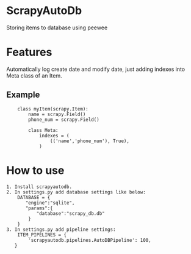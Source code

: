 ScrapyAutoDb
============

Storing items to database using peewee

Features
===
Automatically log create date and modify date, just adding indexes into Meta class of an Item.

Example
-------
        class myItem(scrapy.Item):
            name = scrapy.Field()
            phone_num = scrapy.Field()

            class Meta:
                indexes = (
                    (('name','phone_num'), True),
                )
How to use
===
	1. Install scrapyautodb.
	2. In settings.py add database settings like below:
        DATABASE = {
           "engine":"sqlite",
           "params":{
               "database":"scrapy_db.db"
            }
        }
	3. In settings.py add pipeline settings:
	    ITEM_PIPELINES = {
	    	'scrapyautodb.pipelines.AutoDBPipeline': 100,
       }


